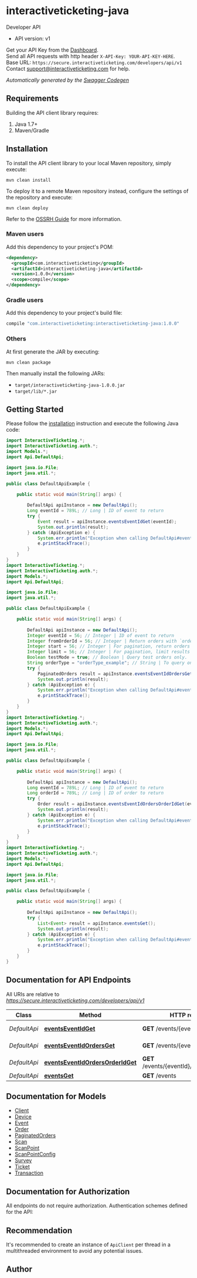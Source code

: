 # interactiveticketing-java

Developer API
- API version: v1

Get your API Key from the [Dashboard](/dashboard/).<br/>Send all API requests with http header `X-API-Key: YOUR-API-KEY-HERE`.<br/>Base URL: `https://secure.interactiveticketing.com/developers/api/v1`<br/>Contact support@interactiveticketing.com for help.


*Automatically generated by the [Swagger Codegen](https://github.com/swagger-api/swagger-codegen)*


## Requirements

Building the API client library requires:
1. Java 1.7+
2. Maven/Gradle

## Installation

To install the API client library to your local Maven repository, simply execute:

```shell
mvn clean install
```

To deploy it to a remote Maven repository instead, configure the settings of the repository and execute:

```shell
mvn clean deploy
```

Refer to the [OSSRH Guide](http://central.sonatype.org/pages/ossrh-guide.html) for more information.

### Maven users

Add this dependency to your project's POM:

```xml
<dependency>
  <groupId>com.interactiveticketing</groupId>
  <artifactId>interactiveticketing-java</artifactId>
  <version>1.0.0</version>
  <scope>compile</scope>
</dependency>
```

### Gradle users

Add this dependency to your project's build file:

```groovy
compile "com.interactiveticketing:interactiveticketing-java:1.0.0"
```

### Others

At first generate the JAR by executing:

```shell
mvn clean package
```

Then manually install the following JARs:

* `target/interactiveticketing-java-1.0.0.jar`
* `target/lib/*.jar`

## Getting Started

Please follow the [installation](#installation) instruction and execute the following Java code:

```java
import InteractiveTicketing.*;
import InteractiveTicketing.auth.*;
import Models.*;
import Api.DefaultApi;

import java.io.File;
import java.util.*;

public class DefaultApiExample {

    public static void main(String[] args) {
        
        DefaultApi apiInstance = new DefaultApi();
        Long eventId = 789L; // Long | ID of event to return
        try {
            Event result = apiInstance.eventsEventIdGet(eventId);
            System.out.println(result);
        } catch (ApiException e) {
            System.err.println("Exception when calling DefaultApi#eventsEventIdGet");
            e.printStackTrace();
        }
    }
}
import InteractiveTicketing.*;
import InteractiveTicketing.auth.*;
import Models.*;
import Api.DefaultApi;

import java.io.File;
import java.util.*;

public class DefaultApiExample {

    public static void main(String[] args) {
        
        DefaultApi apiInstance = new DefaultApi();
        Integer eventId = 56; // Integer | ID of event to return
        Integer fromOrderId = 56; // Integer | Return orders with `orderId` greater than `fromOrderId`.
        Integer start = 56; // Integer | For pagination, return orders from `start` row index.
        Integer limit = 56; // Integer | For pagination, limit results to `limit` number of rows.
        Boolean testMode = true; // Boolean | Query test orders only.
        String orderType = "orderType_example"; // String | To query only `web`, `pos`, or `kiosk` orders.
        try {
            PaginatedOrders result = apiInstance.eventsEventIdOrdersGet(eventId, fromOrderId, start, limit, testMode, orderType);
            System.out.println(result);
        } catch (ApiException e) {
            System.err.println("Exception when calling DefaultApi#eventsEventIdOrdersGet");
            e.printStackTrace();
        }
    }
}
import InteractiveTicketing.*;
import InteractiveTicketing.auth.*;
import Models.*;
import Api.DefaultApi;

import java.io.File;
import java.util.*;

public class DefaultApiExample {

    public static void main(String[] args) {
        
        DefaultApi apiInstance = new DefaultApi();
        Long eventId = 789L; // Long | ID of event to return
        Long orderId = 789L; // Long | ID of order to return
        try {
            Order result = apiInstance.eventsEventIdOrdersOrderIdGet(eventId, orderId);
            System.out.println(result);
        } catch (ApiException e) {
            System.err.println("Exception when calling DefaultApi#eventsEventIdOrdersOrderIdGet");
            e.printStackTrace();
        }
    }
}
import InteractiveTicketing.*;
import InteractiveTicketing.auth.*;
import Models.*;
import Api.DefaultApi;

import java.io.File;
import java.util.*;

public class DefaultApiExample {

    public static void main(String[] args) {
        
        DefaultApi apiInstance = new DefaultApi();
        try {
            List<Event> result = apiInstance.eventsGet();
            System.out.println(result);
        } catch (ApiException e) {
            System.err.println("Exception when calling DefaultApi#eventsGet");
            e.printStackTrace();
        }
    }
}
```

## Documentation for API Endpoints

All URIs are relative to *https://secure.interactiveticketing.com/developers/api/v1*

Class | Method | HTTP request | Description
------------ | ------------- | ------------- | -------------
*DefaultApi* | [**eventsEventIdGet**](docs/DefaultApi.md#eventsEventIdGet) | **GET** /events/{eventId} | Single Event
*DefaultApi* | [**eventsEventIdOrdersGet**](docs/DefaultApi.md#eventsEventIdOrdersGet) | **GET** /events/{eventId}/orders | Search Orders
*DefaultApi* | [**eventsEventIdOrdersOrderIdGet**](docs/DefaultApi.md#eventsEventIdOrdersOrderIdGet) | **GET** /events/{eventId}/orders/{orderId} | Single Order
*DefaultApi* | [**eventsGet**](docs/DefaultApi.md#eventsGet) | **GET** /events | All Events

## Documentation for Models

 - [Client](docs/Client.md)
 - [Device](docs/Device.md)
 - [Event](docs/Event.md)
 - [Order](docs/Order.md)
 - [PaginatedOrders](docs/PaginatedOrders.md)
 - [Scan](docs/Scan.md)
 - [ScanPoint](docs/ScanPoint.md)
 - [ScanPointConfig](docs/ScanPointConfig.md)
 - [Survey](docs/Survey.md)
 - [Ticket](docs/Ticket.md)
 - [Transaction](docs/Transaction.md)

## Documentation for Authorization

All endpoints do not require authorization.
Authentication schemes defined for the API:

## Recommendation

It's recommended to create an instance of `ApiClient` per thread in a multithreaded environment to avoid any potential issues.

## Author


